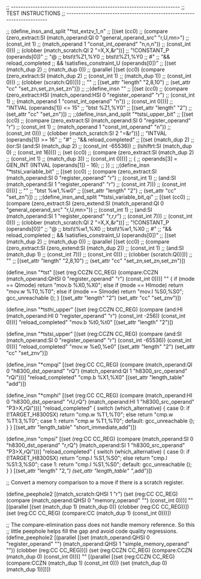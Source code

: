;; ----------------------------------------------------------------------
;; TEST INSTRUCTIONS
;; ----------------------------------------------------------------------

;; (define_insn_and_split "*tst_extzv_1_n"
;;   [(set (cc0)
;; 	(compare (zero_extract:SI (match_operand:QI 0 "general_operand_src" "r,U,mn>")
;; 				  (const_int 1)
;; 				  (match_operand 1 "const_int_operand" "n,n,n"))
;; 		 (const_int 0)))
;;   (clobber (match_scratch:QI 2 "=X,X,&r"))]
;;  "!CONSTANT_P (operands[0])"
;;  "@
;;   btst\\t%Z1,%Y0
;;   btst\\t%Z1,%Y0
;;   #"
;;  "&& reload_completed
;;   && !satisfies_constraint_U (operands[0])"
;;  [(set (match_dup 2)
;;	(match_dup 0))
;;   (parallel [(set (cc0) (compare (zero_extract:SI (match_dup 2)
;;						   (const_int 1)
;;						   (match_dup 1))
;;				  (const_int 0)))
;;	      (clobber (scratch:QI))])]
;;  ""
;;  [(set_attr "length" "2,8,10")
;;   (set_attr "cc" "set_zn,set_zn,set_zn")])
;;
;;(define_insn ""
;;  [(set (cc0)
;;	(compare (zero_extract:HSI (match_operand:HSI 0 "register_operand" "r")
;;				   (const_int 1)
;;				   (match_operand 1 "const_int_operand" "n"))
;;		 (const_int 0)))]
;;  "INTVAL (operands[1]) <= 15"
;;  "btst	%Z1,%Y0"
;;  [(set_attr "length" "2")
;;   (set_attr "cc" "set_zn")])
;;
;;(define_insn_and_split "*tstsi_upper_bit"
;;  [(set (cc0)
;;	(compare (zero_extract:SI (match_operand:SI 0 "register_operand" "r")
;;				  (const_int 1)
;;				  (match_operand 1 "const_int_operand" "n"))
;;		 (const_int 0)))
;;   (clobber (match_scratch:SI 2 "=&r"))]
;;  "INTVAL (operands[1]) >= 16"
;;  "#"
;;  "&& reload_completed"
;;  [(set (match_dup 2)
;;	(ior:SI (and:SI (match_dup 2)
;;			(const_int -65536))
;;		(lshiftrt:SI (match_dup 0)
;;			     (const_int 16))))
;;   (set (cc0)
;;	(compare (zero_extract:SI (match_dup 2)
;;				  (const_int 1)
;;				  (match_dup 3))
;;		 (const_int 0)))]
;;  {
;;    operands[3] = GEN_INT (INTVAL (operands[1]) - 16);
;;  })
;;
;;(define_insn "*tstsi_variable_bit"
;;  [(set (cc0)
;;	(compare (zero_extract:SI (match_operand:SI 0 "register_operand" "r")
;;				  (const_int 1)
;;				  (and:SI (match_operand:SI 1 "register_operand" "r")
;;					  (const_int 7)))
;;		 (const_int 0)))]
;;  ""
;;  "btst	%w1,%w0"
;;  [(set_attr "length" "2")
;;   (set_attr "cc" "set_zn")])
;;
;;(define_insn_and_split "*tstsi_variable_bit_qi"
;;  [(set (cc0)
;;	(compare (zero_extract:SI (zero_extend:SI (match_operand:QI 0 "general_operand_src" "r,U,mn>"))
;;				  (const_int 1)
;;				  (and:SI (match_operand:SI 1 "register_operand" "r,r,r")
;;					  (const_int 7)))
;;		 (const_int 0)))
;;   (clobber (match_scratch:QI 2 "=X,X,&r"))]
;;  "!CONSTANT_P (operands[0])"
;;  "@
;;   btst\\t%w1,%X0
;;   btst\\t%w1,%X0
;;   #"
;;  "&& reload_completed
;;   && !satisfies_constraint_U (operands[0])"
;;  [(set (match_dup 2)
;;	(match_dup 0))
;;   (parallel [(set (cc0)
;;		   (compare (zero_extract:SI (zero_extend:SI (match_dup 2))
;;					     (const_int 1)
;;					     (and:SI (match_dup 1)
;;						     (const_int 7)))
;;			    (const_int 0)))
;;	      (clobber (scratch:QI))])]
;;  ""
;;  [(set_attr "length" "2,8,10")
;;   (set_attr "cc" "set_zn,set_zn,set_zn")])

(define_insn "*tst<mode>"
  [(set (reg:CCZN CC_REG)
	(compare:CCZN (match_operand:QHSI 0 "register_operand" "r")
		      (const_int 0)))]
  ""
  {
    if (<MODE>mode == QImode)
      return "mov.b	%X0,%X0";
    else if (<MODE>mode == HImode)
      return "mov.w	%T0,%T0";
    else if (<MODE>mode == SImode)
      return "mov.l	%S0,%S0";
    gcc_unreachable ();
  }
  [(set_attr "length" "2")
   (set_attr "cc" "set_znv")])

(define_insn "*tsthi_upper"
  [(set (reg:CCZN CC_REG)
	(compare (and:HI (match_operand:HI 0 "register_operand" "r")
			 (const_int -256))
		 (const_int 0)))]
  "reload_completed"
  "mov.b	%t0,%t0"
  [(set_attr "length" "2")])

(define_insn "*tstsi_upper"
  [(set (reg:CCZN CC_REG)
	(compare (and:SI (match_operand:SI 0 "register_operand" "r")
			 (const_int -65536))
		 (const_int 0)))]
  "reload_completed"
  "mov.w	%e0,%e0"
  [(set_attr "length" "2")
   (set_attr "cc" "set_znv")])

(define_insn "*cmpqi"
  [(set (reg:CC CC_REG)
	(compare (match_operand:QI 0 "h8300_dst_operand" "rQ")
		 (match_operand:QI 1 "h8300_src_operand" "rQi")))]
  "reload_completed"
  "cmp.b	%X1,%X0"
  [(set_attr "length_table" "add")])

(define_insn "*cmphi"
  [(set (reg:CC CC_REG)
	(compare (match_operand:HI 0 "h8300_dst_operand" "rU,rQ")
		 (match_operand:HI 1 "h8300_src_operand" "P3>X,rQi")))]
  "reload_completed"
{
  switch (which_alternative)
    {
    case 0:
      if (!TARGET_H8300SX)
	return "cmp.w	%T1,%T0";
      else
	return "cmp.w	%T1:3,%T0";
    case 1:
      return "cmp.w	%T1,%T0";
    default:
      gcc_unreachable ();
      }
}
  [(set_attr "length_table" "short_immediate,add")])

(define_insn "cmpsi"
  [(set (reg:CC CC_REG)
	(compare (match_operand:SI 0 "h8300_dst_operand" "r,rQ")
		 (match_operand:SI 1 "h8300_src_operand" "P3>X,rQi")))]
  "reload_completed"
{
  switch (which_alternative)
    {
    case 0:
      if (!TARGET_H8300SX)
	return "cmp.l	%S1,%S0";
      else
	return "cmp.l	%S1:3,%S0";
    case 1:
      return "cmp.l	%S1,%S0";
    default:
      gcc_unreachable ();
    }
}
  [(set_attr "length" "2,*")
   (set_attr "length_table" "*,add")])

;; Convert a memory comparison to a move if there is a scratch register.

(define_peephole2
  [(match_scratch:QHSI 1 "r")
   (set (reg:CC CC_REG)
	(compare (match_operand:QHSI 0 "memory_operand" "")
		 (const_int 0)))]
  ""
  [(parallel [(set (match_dup 1) (match_dup 0)) (clobber (reg:CC CC_REG))])
   (set (reg:CC CC_REG) (compare:CC (match_dup 1) (const_int 0)))])

;; The compare-elimination pass does not handle memory reference.  So this
;; little peephole helps fill the gap and avoid code quality regressions.
(define_peephole2
  [(parallel [(set (match_operand:QHSI 0 "register_operand" "")
		   (match_operand:QHSI 1 "simple_memory_operand" ""))
	      (clobber (reg:CC CC_REG))])
   (set (reg:CCZN CC_REG)
	(compare:CCZN (match_dup 0) (const_int 0)))]
  ""
  [(parallel [(set (reg:CCZN CC_REG) (compare:CCZN (match_dup 1) (const_int 0)))
	      (set (match_dup 0) (match_dup 1))])])

